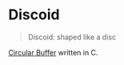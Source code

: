 # Discoid

> Discoid: shaped like a disc

[Circular Buffer](https://en.wikipedia.org/wiki/Circular_buffer) written in C.
